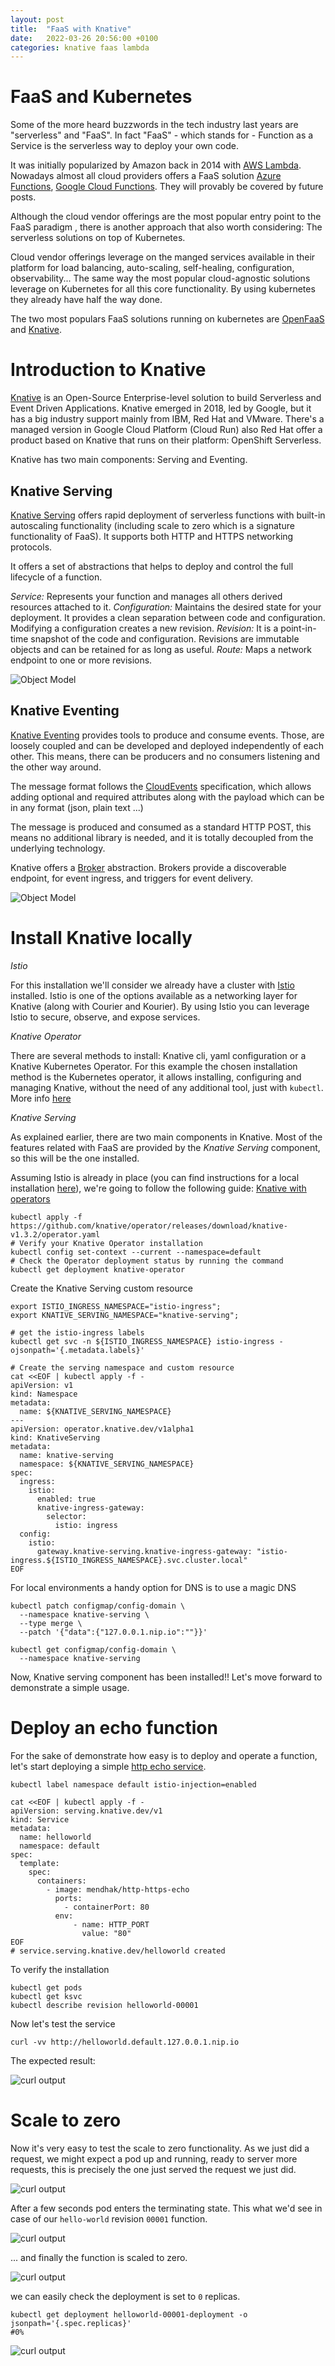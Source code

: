 ```yaml
---
layout: post
title:  "FaaS with Knative"
date:   2022-03-26 20:56:00 +0100
categories: knative faas lambda
---
```


# FaaS and Kubernetes

Some of the more heard buzzwords in the tech industry last years are "serverless" and "FaaS". In fact "FaaS" - which 
stands for - Function as a Service is the serverless way to deploy your own code.

It was initially popularized by Amazon back in 2014 with [AWS Lambda](https://aws.amazon.com/lambda/). Nowadays almost 
all cloud providers offers a FaaS solution [Azure Functions](https://docs.microsoft.com/en-us/azure/azure-functions/),
[Google Cloud Functions](https://cloud.google.com/functions). They will provably be covered by future posts.

Although the cloud vendor offerings are the most popular entry point to the FaaS paradigm , there is another approach 
that also worth considering: The serverless solutions on top of Kubernetes.

Cloud vendor offerings leverage on the manged services available in their platform for load balancing, auto-scaling, 
self-healing, configuration, observability... The same way the most popular cloud-agnostic solutions leverage on 
Kubernetes for all this core functionality. By using kubernetes they already have half the way done.

The two most populars FaaS solutions running on kubernetes are [OpenFaaS](https://www.openfaas.com/) and 
[Knative](https://knative.dev/docs/).

# Introduction to Knative

[Knative](https://knative.dev/docs/) is an Open-Source Enterprise-level solution to build Serverless and Event Driven 
Applications. Knative emerged in 2018, led by Google, but it has a big industry support mainly from IBM, Red Hat and 
VMware. There's a managed version in Google Cloud Platform (Cloud Run) also Red Hat offer a product based on Knative 
that runs on their platform: OpenShift Serverless.

Knative has two main components: Serving and Eventing.

## Knative Serving

[Knative Serving](https://knative.dev/docs/serving/) offers rapid deployment of serverless functions with built-in 
autoscaling functionality (including scale to zero which is a signature functionality of FaaS).
It supports both HTTP and HTTPS networking protocols.

It offers a set of abstractions that helps to deploy and control the full lifecycle of a function.

*Service:* Represents your function and manages all others derived resources attached to it.
*Configuration:* Maintains the desired state for your deployment. It provides a clean separation between code and 
configuration. Modifying a configuration creates a new revision.
*Revision:* It is a point-in-time snapshot of the code and configuration. Revisions are immutable objects and can be 
retained for as long as useful.
*Route:* Maps a network endpoint to one or more revisions.

![Object Model](/2022-03-26-faas-with-knative/knative_serving_object_model.png)


## Knative Eventing

[Knative Eventing](https://knative.dev/docs/eventing/) provides tools to produce and consume events. Those, are loosely 
coupled and can be developed and deployed independently of each other. This means, there can be producers and no 
consumers listening and the other way around.

The message format follows the [CloudEvents](https://github.com/cloudevents/spec/blob/v1.0.1/primer.md) specification, 
which allows adding optional and required attributes along with the payload which can be in any format (json, plain text 
...)

The message is produced and consumed as a standard HTTP POST, this means no additional library is needed, and it is totally
decoupled from the underlying technology.

Knative offers a [Broker](https://knative.dev/docs/eventing/broker/) abstraction. Brokers provide a discoverable endpoint, 
for event ingress, and triggers for event delivery.


![Object Model](/2022-03-26-faas-with-knative/knative_eventing_broker_workflow.svg)

# Install Knative locally

*Istio*

For this installation we'll consider we already have a cluster with [Istio](https://istio.io/) installed. Istio is one 
of the options available as a networking layer for Knative (along with Courier and Kourier). By using Istio you can 
leverage Istio to secure, observe, and expose services.

*Knative Operator*

There are several methods to install: Knative cli, yaml configuration or a Knative Kubernetes Operator. For this 
example the chosen installation method is the Kubernetes operator, it allows installing, configuring and managing 
Knative, without the need of any additional tool, just with `kubectl`. More info 
[here](https://knative.dev/docs/install/operator/knative-with-operators/)

*Knative Serving*

As explained earlier, there are two main components in Knative. Most of the features related with FaaS are provided by
the *Knative Serving* component, so this will be the one installed.


Assuming Istio is already in place (you can find instructions for a local installation 
[here](https://github.com/scalvetr/istio-playground/blob/main/README.md)), we're going to follow the following guide: 
[Knative with operators](https://knative.dev/docs/install/operator/knative-with-operators/)

```shell
kubectl apply -f https://github.com/knative/operator/releases/download/knative-v1.3.2/operator.yaml
# Verify your Knative Operator installation
kubectl config set-context --current --namespace=default
# Check the Operator deployment status by running the command
kubectl get deployment knative-operator
```

Create the Knative Serving custom resource
```shell
export ISTIO_INGRESS_NAMESPACE="istio-ingress";
export KNATIVE_SERVING_NAMESPACE="knative-serving";

# get the istio-ingress labels 
kubectl get svc -n ${ISTIO_INGRESS_NAMESPACE} istio-ingress -ojsonpath='{.metadata.labels}'

# Create the serving namespace and custom resource
cat <<EOF | kubectl apply -f -
apiVersion: v1
kind: Namespace
metadata:
  name: ${KNATIVE_SERVING_NAMESPACE}
---
apiVersion: operator.knative.dev/v1alpha1
kind: KnativeServing
metadata:
  name: knative-serving
  namespace: ${KNATIVE_SERVING_NAMESPACE}
spec:
  ingress:
    istio:
      enabled: true
      knative-ingress-gateway:
        selector:
          istio: ingress
  config:
    istio:
      gateway.knative-serving.knative-ingress-gateway: "istio-ingress.${ISTIO_INGRESS_NAMESPACE}.svc.cluster.local"
EOF
```

For local environments a handy option for DNS is to use a magic DNS
```shell
kubectl patch configmap/config-domain \
  --namespace knative-serving \
  --type merge \
  --patch '{"data":{"127.0.0.1.nip.io":""}}'
  
kubectl get configmap/config-domain \
  --namespace knative-serving
```

Now, Knative serving component has been installed!! Let's move forward to demonstrate a simple usage.

# Deploy an echo function

For the sake of demonstrate how easy is to deploy and operate a function, let's start deploying a simple 
[http echo service](https://hub.docker.com/r/mendhak/http-https-echo).

```shell
kubectl label namespace default istio-injection=enabled

cat <<EOF | kubectl apply -f -
apiVersion: serving.knative.dev/v1
kind: Service
metadata:
  name: helloworld
  namespace: default
spec:
  template:
    spec:
      containers:
        - image: mendhak/http-https-echo
          ports:
            - containerPort: 80
          env:
              - name: HTTP_PORT
                value: "80"
EOF
# service.serving.knative.dev/helloworld created
```

To verify the installation
```shell
kubectl get pods
kubectl get ksvc
kubectl describe revision helloworld-00001
```

Now let's test the service
```shell
curl -vv http://helloworld.default.127.0.0.1.nip.io
```

The expected result:

![curl output](/2022-03-26-faas-with-knative/knative_serving_test_request.png)

# Scale to zero

Now it's very easy to test the scale to zero functionality. As we just did a request, we might expect a pod up and running, 
ready to server more requests, this is precisely the one just served the request we just did.

![curl output](/2022-03-26-faas-with-knative/knative_serving_scale_to_zero_up.png)

After a few seconds pod enters the terminating state. This what we'd see in case of our `hello-world` revision `00001` 
function.

![curl output](/2022-03-26-faas-with-knative/knative_serving_scale_to_zero_terminating.png)

... and finally the function is scaled to zero.

![curl output](/2022-03-26-faas-with-knative/knative_serving_scale_to_zero_down.png)

we can easily check the deployment is set to `0` replicas.

```shell
kubectl get deployment helloworld-00001-deployment -o jsonpath='{.spec.replicas}'
#0% 
```

![curl output](/2022-03-26-faas-with-knative/knative_serving_scale_to_zero_replicas.png)

